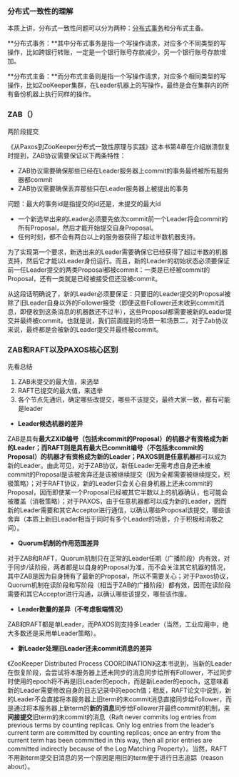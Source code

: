### 分布式一致性的理解

本质上讲，分布式一致性问题可以分为两种：[分布式事务](https://cloud.tencent.com/product/dtf?from=10680)和分布式主备。

**分布式事务：**其中分布式事务是指一个写操作请求，对应多个不同类型的写操作，比如跨银行转账，一定是一个银行账号存款减少，另一个银行账号存款增加。

**分布式主备：**而分布式主备则是指一个写操作请求，对应多个相同类型的写操作，比如ZooKeeper集群，在Leader机器上的写操作，最终是会在集群内的所有备份机器上执行同样的操作。



### ZAB（）

两阶段提交

《从Paxos到ZooKeeper分布式一致性原理与实践》这本书第4章在介绍崩溃恢复时提到，ZAB协议需要保证以下两条特性：

- ZAB协议需要确保那些已经在Leader服务器上commit的事务最终被所有服务器都commit
- ZAB协议需要确保丢弃那些只在Leader服务器上被提出的事务



问题：最大的事务id是指提交的id还是，未提交的最大id

- 一个新选举出来的Leader必须要先依次commit前一个Leader将会commit的所有Proposal，然后才能开始提交自身Proposal。
- 任何时刻，都不会有两台以上的服务器获得了超过半数机器支持。

为了实现第一个要求，新选出来的Leader需要确保它已经获得了超过半数的机器支持，然后它才能以Leader身份运行。而且，新的Leader的初始状态必须要保证前一任Leader提交的两类Proposal都被commit：一类是已经被commit的Proposal，还有一类就是已经被接受但还没被commit。

从这段话明确说了，新的Leader必须要保证：只要旧的Leader提交的Proposal被除了旧Leader自身以外的Follower接受（即便这些Follower还未收到commit消息，即便收到这条消息的机器数还不过半），这些Proposal都需要被新的Leader提交并最终被commit。也就是说，我们前面提到的场景一和场景二，对于Zab协议来说，最终都是会被新的Leader提交并最终被commit。



### ZAB和RAFT以及PAXOS核心区别



先看总结

1. ZAB未提交的最大值，来选举
2. RAFT已提交的最大值，来选举
3. 各个节点先通讯，确定哪些改提交，哪些不该提交，最终大家一致，都有可能是leader



- **Leader候选机器的差异**

ZAB是具有**最大ZXID编号（包括未commit的Proposal）**的机器才有资格成为新的Leader；而RAFT则是具有**最大已commit编号（不包括未commit的Proposal）**的机器才有资格成为新的Leader；PAXOS则是**任意机器**都可以成为新的Leader。由此可见，对于ZAB协议，新任Leader无需考虑自身还未被commit的Proposal是该被舍弃还是该被继续提交（因为全都需要被继续提交，积极策略）；对于RAFT协议，新的Leader只会关心自身机器上还未commit的Proposal，因而即使某一个Proposal已经被其它半数以上的机器确认，也可能会被覆盖（消极策略）；对于PAXOS，由于任意机器都可以成为新的Leader，因而新的Leader需要和其它Acceptor进行通信，以确认哪些Proposal该提交，哪些该舍弃（本质上新旧Leader相当于同时有多个Leader的场景，介于积极和消极之间）。

- **Quorum机制的作用范围差异**

对于ZAB和RAFT，Quorum机制只在正常的Leader任期（广播阶段）内有效，对于同步/读阶段，两者都是以自身的Proposal为准，而不会关注其它机器的情况，其中ZAB是因为自身拥有了最新的Proposal，所以不需要关心；对于Paxos协议，Quorum机制在读阶段和写阶段（相当于ZAB的广播阶段）都有效，因而在读阶段需要和其它Acceptor进行沟通，以确认哪些该提交，哪些该作废。

- **Leader数量的差异（不考虑极端情况）**

ZAB和RAFT都是单Leader，而PAXOS则支持多Leader（当然，工业应用中，绝大多数还是采用单Leader策略）。

- **新Leader处理旧Leader还未commit消息的差异**

《ZooKeeper Distributed Process COORDINATION》这本书说到，当新的Leader在恢复阶段，会尝试将本服务器上还未同步的消息同步给所有Follower，不过同步时使用的epoch将不再是旧Leader的epoch，而是新Leader的epoch，这意味着新的Leader需要修改自身的日志记录中的epoch值；相反，RAFT论文中说到，新的Leader不会直接将本服务器上旧term的未commit消息直接同步给Follower，而是通过将本服务器上新term的**新的消息**同步给Follower并最终commit的机制，来**间接提交**旧term的未commit的消息（Raft never commits log entries from previous terms by counting replicas. Only log entries from the leader’s current term are committed by counting replicas; once an entry from the current term has been committed in this way, then all prior entries are committed indirectly because of the Log Matching Property）。当然，RAFT不用新term提交旧消息的另一个原因是用旧的term便于进行日志追踪（reason about）。